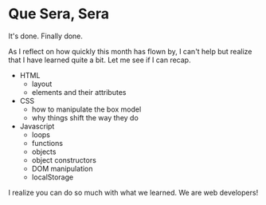 # Que Sera, Sera

It's done. Finally done.

As I reflect on how quickly this month has flown by, I can't help but realize that I have learned quite a bit. Let me see if I can recap.

* HTML
  * layout
  * elements and their attributes
* CSS
  * how to manipulate the box model
  * why things shift the way they do
* Javascript
  * loops
  * functions
  * objects
  * object constructors
  * DOM manipulation
  * localStorage

I realize you can do so much with what we learned. We are web developers!
